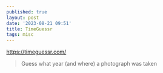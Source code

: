 ```yaml
---
published: true
layout: post
date: '2023-08-21 09:51'
title: TimeGuessr
tags: misc 
---
```

<https://timeguessr.com/>

> Guess what year (and where) a photograph was taken
